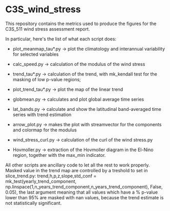 # C3S_wind_stress
This repository contains the metrics used to produce the figures for the C3S_511 wind stress assessment report.

In particular, here's the list of what each script does:

- plot_meanmap_tau*.py -> plot the climatology and interannual variability for selected variables

- calc_speed.py -> calculation of the modulus of the wind stress

- trend_tau*.py -> calculation of the trend, with mk_kendall test for the masking of low p-value regions;

- plot_trend_tau*.py -> plot the map of the linear trend

- globmean.py -> calculates and plot global average time series

- lat_bands.py -> calculate and show the latitudinal band-averaged time series with trend estimation

- arrow_plot.py -> makes the plot with streamvector for the components and colormap for the modulus

- wind_stress_curl.py -> calculation of the curl of the wind stress.py

- Hovmoller.py -> extraction of the Hovmoller diagram in the El-Nino region, together with the max_min indicator.

All other scripts are ancillary code to let all the rest to work properly. 
Masked value in the trend map are controlled by a treshold to set in slice_trend.py:
trend,h,p,z,slope,std_conf = mk_test(yearly_trend_component, np.linspace(1,n_years_trend_component,n_years_trend_component), False, 0.05),
the last argument meaning that all values which have a % p-value lower than 95% are masked with nan values, because the trend estimate is not statistically significant.
